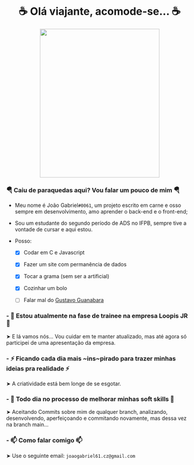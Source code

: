<h1 align="center"> ☕ Olá viajante, acomode-se... ☕ </h1>

<div align="center">
  <img height="400px" width="80%" src="https://github.com/Osoapy/Osoapy/assets/143756812/ae5a62f6-24f1-4b18-86c0-63282c56fd3c"/>
</div>

### 🪂 Caiu de paraquedas aqui? Vou falar um pouco de mim 🪂

* Meu nome é João Gabriel`#0061`, um projeto escrito em carne e osso sempre em desenvolvimento, amo aprender o back-end e o front-end;

* Sou um estudante do segundo período de ADS no IFPB, sempre tive a vontade de cursar e aqui estou.

* Posso:
  
  - [X] Codar em C e Javascript
  
  - [X] Fazer um site com permanência de dados

  - [X] Tocar a grama (sem ser a artificial)

  - [X] Cozinhar um bolo

  - [ ] Falar mal do [Gustavo Guanabara](https://www.youtube.com/@CursoemVideo)

### - 📅 Estou atualmente na fase de trainee na empresa Loopis JR 📅

➤ E lá vamos nós... Vou cuidar em te manter atualizado, mas até agora só participei de uma apresentação da empresa.

### - ⚡ Ficando cada dia mais ~ins~pirado para trazer minhas ideias pra realidade ⚡

➤ A criatividade está bem longe de se esgotar.

### - 🔨 Todo dia no processo de melhorar minhas soft skills 🔨

➤ Aceitando Commits sobre mim de qualquer branch, analizando, desenvolvendo, aperfeiçoando e commitando novamente, mas dessa vez na branch main...

### - 📫 Como falar comigo 📫

➤ Use o seguinte email: `joaogabriel61.cz@gmail.com`
